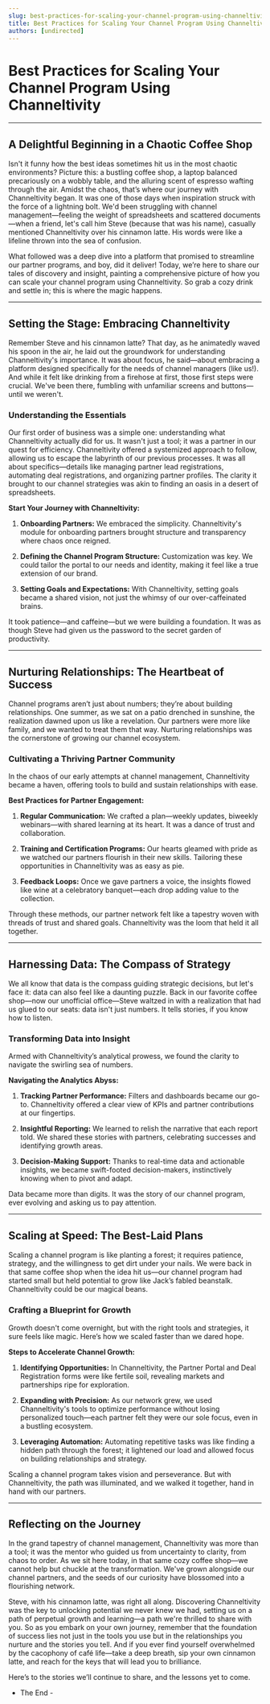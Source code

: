 ```yaml
---
slug: best-practices-for-scaling-your-channel-program-using-channeltivity
title: Best Practices for Scaling Your Channel Program Using Channeltivity
authors: [undirected]
---
```



# Best Practices for Scaling Your Channel Program Using Channeltivity

---

## A Delightful Beginning in a Chaotic Coffee Shop

Isn't it funny how the best ideas sometimes hit us in the most chaotic environments? Picture this: a bustling coffee shop, a laptop balanced precariously on a wobbly table, and the alluring scent of espresso wafting through the air. Amidst the chaos, that’s where our journey with Channeltivity began. It was one of those days when inspiration struck with the force of a lightning bolt. We'd been struggling with channel management—feeling the weight of spreadsheets and scattered documents—when a friend, let's call him Steve (because that was his name), casually mentioned Channeltivity over his cinnamon latte. His words were like a lifeline thrown into the sea of confusion.

What followed was a deep dive into a platform that promised to streamline our partner programs, and boy, did it deliver! Today, we’re here to share our tales of discovery and insight, painting a comprehensive picture of how you can scale your channel program using Channeltivity. So grab a cozy drink and settle in; this is where the magic happens.

---

## Setting the Stage: Embracing Channeltivity

Remember Steve and his cinnamon latte? That day, as he animatedly waved his spoon in the air, he laid out the groundwork for understanding Channeltivity's importance. It was about focus, he said—about embracing a platform designed specifically for the needs of channel managers (like us!). And while it felt like drinking from a firehose at first, those first steps were crucial. We've been there, fumbling with unfamiliar screens and buttons—until we weren't.

### Understanding the Essentials

Our first order of business was a simple one: understanding what Channeltivity actually did for us. It wasn't just a tool; it was a partner in our quest for efficiency. Channeltivity offered a systemized approach to follow, allowing us to escape the labyrinth of our previous processes. It was all about specifics—details like managing partner lead registrations, automating deal registrations, and organizing partner profiles. The clarity it brought to our channel strategies was akin to finding an oasis in a desert of spreadsheets.

**Start Your Journey with Channeltivity:**

1. **Onboarding Partners:** We embraced the simplicity. Channeltivity's module for onboarding partners brought structure and transparency where chaos once reigned. 
   
2. **Defining the Channel Program Structure:** Customization was key. We could tailor the portal to our needs and identity, making it feel like a true extension of our brand.

3. **Setting Goals and Expectations:** With Channeltivity, setting goals became a shared vision, not just the whimsy of our over-caffeinated brains.

It took patience—and caffeine—but we were building a foundation. It was as though Steve had given us the password to the secret garden of productivity.

---

## Nurturing Relationships: The Heartbeat of Success

Channel programs aren’t just about numbers; they’re about building relationships. One summer, as we sat on a patio drenched in sunshine, the realization dawned upon us like a revelation. Our partners were more like family, and we wanted to treat them that way. Nurturing relationships was the cornerstone of growing our channel ecosystem.

### Cultivating a Thriving Partner Community

In the chaos of our early attempts at channel management, Channeltivity became a haven, offering tools to build and sustain relationships with ease.

**Best Practices for Partner Engagement:**

1. **Regular Communication:** We crafted a plan—weekly updates, biweekly webinars—with shared learning at its heart. It was a dance of trust and collaboration.

2. **Training and Certification Programs:** Our hearts gleamed with pride as we watched our partners flourish in their new skills. Tailoring these opportunities in Channeltivity was as easy as pie.

3. **Feedback Loops:** Once we gave partners a voice, the insights flowed like wine at a celebratory banquet—each drop adding value to the collection.

Through these methods, our partner network felt like a tapestry woven with threads of trust and shared goals. Channeltivity was the loom that held it all together.

---

## Harnessing Data: The Compass of Strategy

We all know that data is the compass guiding strategic decisions, but let's face it: data can also feel like a daunting puzzle. Back in our favorite coffee shop—now our unofficial office—Steve waltzed in with a realization that had us glued to our seats: data isn't just numbers. It tells stories, if you know how to listen.

### Transforming Data into Insight

Armed with Channeltivity’s analytical prowess, we found the clarity to navigate the swirling sea of numbers.

**Navigating the Analytics Abyss:**

1. **Tracking Partner Performance:** Filters and dashboards became our go-to. Channeltivity offered a clear view of KPIs and partner contributions at our fingertips.

2. **Insightful Reporting:** We learned to relish the narrative that each report told. We shared these stories with partners, celebrating successes and identifying growth areas.

3. **Decision-Making Support:** Thanks to real-time data and actionable insights, we became swift-footed decision-makers, instinctively knowing when to pivot and adapt.

Data became more than digits. It was the story of our channel program, ever evolving and asking us to pay attention.

---

## Scaling at Speed: The Best-Laid Plans

Scaling a channel program is like planting a forest; it requires patience, strategy, and the willingness to get dirt under your nails. We were back in that same coffee shop when the idea hit us—our channel program had started small but held potential to grow like Jack’s fabled beanstalk. Channeltivity could be our magical beans.

### Crafting a Blueprint for Growth

Growth doesn't come overnight, but with the right tools and strategies, it sure feels like magic. Here’s how we scaled faster than we dared hope.

**Steps to Accelerate Channel Growth:**

1. **Identifying Opportunities:** In Channeltivity, the Partner Portal and Deal Registration forms were like fertile soil, revealing markets and partnerships ripe for exploration.

2. **Expanding with Precision:** As our network grew, we used Channeltivity's tools to optimize performance without losing personalized touch—each partner felt they were our sole focus, even in a bustling ecosystem.

3. **Leveraging Automation:** Automating repetitive tasks was like finding a hidden path through the forest; it lightened our load and allowed focus on building relationships and strategy.

Scaling a channel program takes vision and perseverance. But with Channeltivity, the path was illuminated, and we walked it together, hand in hand with our partners.

---

## Reflecting on the Journey

In the grand tapestry of channel management, Channeltivity was more than a tool; it was the mentor who guided us from uncertainty to clarity, from chaos to order. As we sit here today, in that same cozy coffee shop—we cannot help but chuckle at the transformation. We've grown alongside our channel partners, and the seeds of our curiosity have blossomed into a flourishing network.

Steve, with his cinnamon latte, was right all along. Discovering Channeltivity was the key to unlocking potential we never knew we had, setting us on a path of perpetual growth and learning—a path we're thrilled to share with you. So as you embark on your own journey, remember that the foundation of success lies not just in the tools you use but in the relationships you nurture and the stories you tell. And if you ever find yourself overwhelmed by the cacophony of café life—take a deep breath, sip your own cinnamon latte, and reach for the keys that will lead you to brilliance.

Here’s to the stories we’ll continue to share, and the lessons yet to come.

- The End -